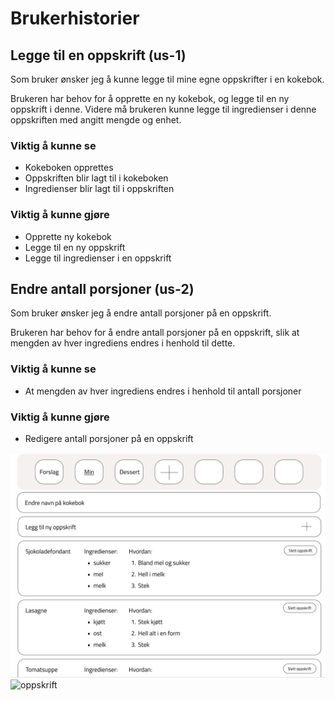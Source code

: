 # Brukerhistorier

## Legge til en oppskrift (us-1)

Som bruker ønsker jeg å kunne legge til mine egne oppskrifter i en kokebok.

Brukeren har behov for å opprette en ny kokebok, og legge til en ny oppskrift i denne. Videre må brukeren kunne legge til ingredienser i denne oppskriften med angitt mengde og enhet. 

### Viktig å kunne se
- Kokeboken opprettes
- Oppskriften blir lagt til i kokeboken
- Ingredienser blir lagt til i oppskriften

### Viktig å kunne gjøre
- Opprette ny kokebok
- Legge til en ny oppskrift 
- Legge til ingredienser i en oppskrift


## Endre antall porsjoner (us-2)

Som bruker ønsker jeg å endre antall porsjoner på en oppskrift. 

Brukeren har behov for å endre antall porsjoner på en oppskrift, slik at mengden av hver ingrediens endres i henhold til dette. 


### Viktig å kunne se

- At mengden av hver ingrediens endres i henhold til antall porsjoner

### Viktig å kunne gjøre

- Redigere antall porsjoner på en oppskrift 


![kokebok](kokebok.png)
![oppskrift](oppskirft.png)

